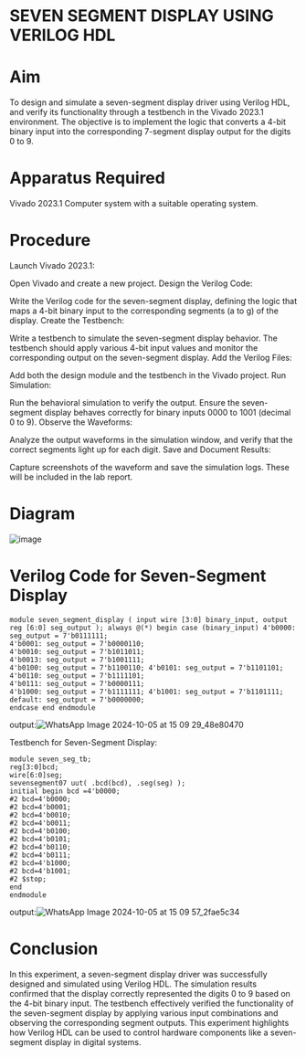 # SEVEN SEGMENT DISPLAY USING VERILOG HDL
# Aim
To design and simulate a seven-segment display driver using Verilog HDL, and verify its functionality through a testbench in the Vivado 2023.1 environment. The objective is to implement the logic that converts a 4-bit binary input into the corresponding 7-segment display output for the digits 0 to 9.

# Apparatus Required
Vivado 2023.1
Computer system with a suitable operating system.

# Procedure

Launch Vivado 2023.1:

Open Vivado and create a new project.
Design the Verilog Code:

Write the Verilog code for the seven-segment display, defining the logic that maps a 4-bit binary input to the corresponding segments (a to g) of the display.
Create the Testbench:

Write a testbench to simulate the seven-segment display behavior. The testbench should apply various 4-bit input values and monitor the corresponding output on the seven-segment display.
Add the Verilog Files:

Add both the design module and the testbench in the Vivado project.
Run Simulation:

Run the behavioral simulation to verify the output. Ensure the seven-segment display behaves correctly for binary inputs 0000 to 1001 (decimal 0 to 9).
Observe the Waveforms:

Analyze the output waveforms in the simulation window, and verify that the correct segments light up for each digit.
Save and Document Results:

Capture screenshots of the waveform and save the simulation logs. These will be included in the lab report.

# Diagram
![image](https://github.com/user-attachments/assets/d7ecb419-906e-4e3b-9b82-f86ced4f364a)


# Verilog Code for Seven-Segment Display
```
module seven_segment_display ( input wire [3:0] binary_input, output reg [6:0] seg_output ); always @(*) begin case (binary_input) 4'b0000: seg_output = 7'b0111111;
4'b0001: seg_output = 7'b0000110;
4'b0010: seg_output = 7'b1011011;
4'b0013: seg_output = 7'b1001111;
4'b0100: seg_output = 7'b1100110; 4'b0101: seg_output = 7'b1101101;
4'b0110: seg_output = 7'b1111101;
4'b0111: seg_output = 7'b0000111;
4'b1000: seg_output = 7'b1111111; 4'b1001: seg_output = 7'b1101111;
default: seg_output = 7'b0000000;
endcase end endmodule
```

output:![WhatsApp Image 2024-10-05 at 15 09 29_48e80470](https://github.com/user-attachments/assets/c73e36a5-1924-4ddb-b6bd-df3cad21b851)


Testbench for Seven-Segment Display:
```
module seven_seg_tb;
reg[3:0]bcd; 
wire[6:0]seg; 
sevensegment07 uut( .bcd(bcd), .seg(seg) ); 
initial begin bcd =4'b0000; 
#2 bcd=4'b0000; 
#2 bcd=4'b0001; 
#2 bcd=4'b0010; 
#2 bcd=4'b0011; 
#2 bcd=4'b0100; 
#2 bcd=4'b0101; 
#2 bcd=4'b0110; 
#2 bcd=4'b0111; 
#2 bcd=4'b1000; 
#2 bcd=4'b1001; 
#2 $stop; 
end 
endmodule

```
output:![WhatsApp Image 2024-10-05 at 15 09 57_2fae5c34](https://github.com/user-attachments/assets/fc93e2cc-5418-4cfb-b60a-b69645a9219a)


# Conclusion
In this experiment, a seven-segment display driver was successfully designed and simulated using Verilog HDL. The simulation results confirmed that the display correctly represented the digits 0 to 9 based on the 4-bit binary input. The testbench effectively verified the functionality of the seven-segment display by applying various input combinations and observing the corresponding segment outputs. This experiment highlights how Verilog HDL can be used to control hardware components like a seven-segment display in digital systems.
